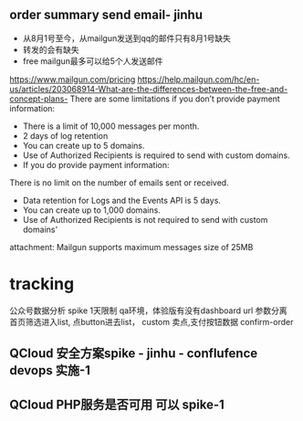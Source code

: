 ## order summary send email- jinhu
- 从8月1号至今，从mailgun发送到qq的邮件只有8月1号缺失
- 转发的会有缺失
- free mailgun最多可以给5个人发送邮件

https://www.mailgun.com/pricing
https://help.mailgun.com/hc/en-us/articles/203068914-What-are-the-differences-between-the-free-and-concept-plans-
There are some limitations if you don’t provide payment information:
-  There is a limit of 10,000 messages per month.
-  2 days of log retention
-  You can create up to 5 domains.
-  Use of Authorized Recipients is required to send with custom domains.
-  If you do provide payment information:

There is no limit on the number of emails sent or received.
-  Data retention for Logs and the Events API is 5 days.
-  You can create up to 1,000 domains.
-  Use of Authorized Recipients is not required to send with custom domains'

attachment: Mailgun supports maximum messages size of 25MB



# tracking
公众号数据分析 spike 1天限制
qa环境，体验版有没有dashboard
url 参数分离
首页筛选进入list, 点button进去list，
custom 卖点,支付按钮数据 confirm-order

## QCloud 安全方案spike - jinhu - conflufence devops 实施-1
## QCloud PHP服务是否可用 可以 spike-1
